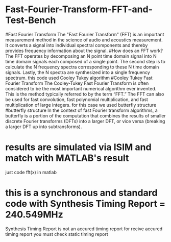 # Fast-Fourier-Transform-FFT-and-Test-Bench
#Fast Fourier Transform
The "Fast Fourier Transform" (FFT) is an important measurement method in the science of audio and acoustics measurement. It converts a signal into individual spectral components and thereby provides frequency information about the signal.
#How does an FFT work?
The FFT operates by decomposing an N point time domain signal into N time domain signals each composed of a single point. The second step is to calculate the N frequency spectra corresponding to these N time domain signals. Lastly, the N spectra are synthesized into a single frequency spectrum.
this code used Cooley Tukey algorithm
#Cooley Tukey Fast Fourier Transform
The Cooley-Tukey Fast Fourier Transform is often considered to be the most important numerical algorithm ever invented. This is the method typically referred to by the term “FFT.” The FFT can also be used for fast convolution, fast polynomial multiplication, and fast multiplication of large integers.
for this case we used butterfly structure
#butterfly structure
In the context of fast Fourier transform algorithms, a butterfly is a portion of the computation that combines the results of smaller discrete Fourier transforms (DFTs) into a larger DFT, or vice versa (breaking a larger DFT up into subtransforms).
# results are simulated via ISIM and match with MATLAB's result
just code fft(x) in matlab
# this is a synchronous and standard code with Synthesis Timing Report = 240.549MHz
Synthesis Timing Report is not an accured timing report for recive accured timing report you must check static timing report
